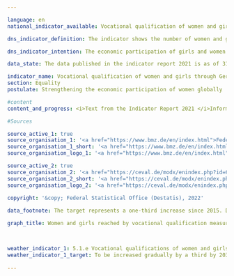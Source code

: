 ```yaml
---

language: en    
national_indicator_available: Vocational qualification of women and girls through German development cooperation    

dns_indicator_definition: The indicator shows the number of women and girls in developing and emerging countries who were reached by vocational qualification measures through German development cooperation.    

dns_indicator_intention: The economic participation of girls and women in developing and emerging countries is to be increased. To this end, the number of girls and women in developing and emerging countries who obtain vocational qualifications through German development cooperation is to be gradually increased by one third over the period from 2015 to 2030.    

data_state: The data published in the indicator report 2021 is as of 31.12.2020. The data shown on the DNS-Online-Platform is updated regularly, so that more current data may be available online than published in the indicator report 2021.    

indicator_name: Vocational qualification of women and girls through German development cooperation    
section: Equality    
postulate: Strengthening the economic participation of women globally    

#content     
content_and_progress: <i>Text from the Indicator Report 2021 </i>Information provided by the Federal Ministry for Economic Cooperation and Development (BMZ) on supported projects that entered the implementation phase in 2015 served as a data source. The measures taken into account include all short-, medium- and long-term formal and non-formal vocational training measures in developing and emerging countries. The measures are financed entirely by funds from the federal budget and from market funds provided through the Kreditanstalt für Wiederaufbau (KfW). The data were collected for the first time in 2015 on behalf of the Ministry of Development by the Deutsche Gesellschaft für Internationale Zusammenarbeit (GIZ) GmbH and Centrum für Evaluation GmbH, and are updated at three-annual intervals. This means that it is not yet possible to gauge the prospects of meeting the target on the basis of the methodology set out in the Indicator Report.<br>In 2018, some 863,000 women and girls were reached by skills development measures. This is 243% higher than 2015, the first year for which data were collected. Of these women and girls, 26.5% were reached directly through individual vocational training. A total of 31.6% of the women and girls were reached through institutional funding and 41.8% through measures in specific policy fields. Of all these women and girls, 93.0% were reached through financial cooperation.<br>Because women and girls in developing and emerging countries are reached by German development cooperation by three different levels, the data were searched for each of those levels. (1) In the case of individualised measures, the number of women and girls who received vocational training and continuing education or participated in individualised extension measures can be recorded directly. When it comes to (2) the funding of institutions and (3) the allocation of funds to specific policy fields, the number of beneficiaries reached in the supported training and further education facilities has to be estimated. In this case, the total number of female trainees and students in each of the funded education and training establishments as well as all women and girls receiving education or training in the relevant policy field are assumed to be beneficiaries of German development cooperation. As a result, there can be overestimates and duplication, especially in the figures for policy fields. Furthermore, in the case of follow-on projects or when two or more projects are implemented simultaneously in the same region, the possibility of double counting some of the beneficiary women and girls cannot be ruled out.<br>The value of the indicator depends heavily on the funding level, as funding through institutions or policy fields generally reaches more women and girls than individual measures. The indicator does not provide any information on the success, scope and quality of the qualification measures, which can vary considerably. The measures designed to promote the vocational skills of women and girls are part of overall official development assistance. The total amount of ODA is shown in indicator 17.1.    

#Sources    

source_active_1: true
source_organisation_1: '<a href="https://www.bmz.de/en/index.html">Federal Ministry for Economic Cooperation and Development</a>'
source_organisation_1_short: '<a href="https://www.bmz.de/en/index.html">Federal Ministry for Economic Cooperation and Development</a>'
source_organisation_logo_1: '<a href="https://www.bmz.de/en/index.html"><img src="ttps://g205sdgs.github.io/sdg-indicators/public/logosEn/bmz.png" alt="Federal Ministry for Economic Cooperation and Development" title=" Click here to visit the homepage of the organizationFederal Ministry for Economic Cooperation and Development" style="height:60px; width:148px; border: transparent"/></a>'

source_active_2: true
source_organisation_2: '<a href="https://ceval.de/modx/enindex.php?id=692">Center for Evaluation</a>'
source_organisation_2_short: '<a href="https://ceval.de/modx/enindex.php?id=692">Center for Evaluation</a>'
source_organisation_logo_2: '<a href="https://ceval.de/modx/enindex.php?id=692"><img src="ttps://g205sdgs.github.io/sdg-indicators/public/logosEn/ceval.png" alt="Center for Evaluation" title=" Click here to visit the homepage of the organizationCenter for Evaluation" style="height:60px; width:148px; border: transparent"/></a>'
    
copyright: '&copy; Federal Statistical Office (Destatis), 2022'    

data_footnote: The target represents a one-third increase since 2015. Data based on a special evaluation.    

graph_title: Women and girls reached by vocational qualification measures through German development assistance    

    

weather_indicator_1: 5.1.e Vocational qualifications of women and girls through German development cooperation
weather_indicator_1_target: To be increased gradually by a third by 2030 compared to 2015 as the base year
    
---
```



<div>
  <div class="my-header">
    <h3>
    </h3>
  </div>
  <div class="my-header-note">
  </div>
</div>